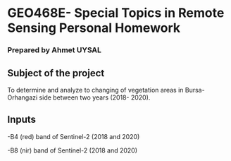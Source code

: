 # GEO468E- Special Topics in Remote Sensing Personal Homework
### Prepared by Ahmet UYSAL
## Subject of the project
To determine and analyze to changing of vegetation areas in Bursa- Orhangazi side between two years (2018- 2020).
## Inputs
-B4 (red) band of Sentinel-2 (2018 and 2020)

-B8 (nir) band of Sentinel-2 (2018 and 2020)

